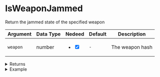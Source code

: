 # IsWeaponJammed

Return the jammed state of the specified weapon

| Argument | Data Type | Nedeed                                                                       | Default | Description     |
| -------- | --------- | ---------------------------------------------------------------------------- | ------- | --------------- |
| `weapon` | number    | <ul class="contains-task-list"><li><input type="checkbox" checked></li></ul> | `-`     | The weapon hash |

<details>

<summary>Returns</summary>

| Type    | Description                    |
| ------- | ------------------------------ |
| boolean | The jammed state of the weapon |

</details>

<details>

<summary>Example</summary>

```lua
local retval, weapon = GetCurrentPedWeapon(PlayerPedId())

local jammed = exports["utility_weapons"]:IsWeaponJammed(weapon)
```

</details>

